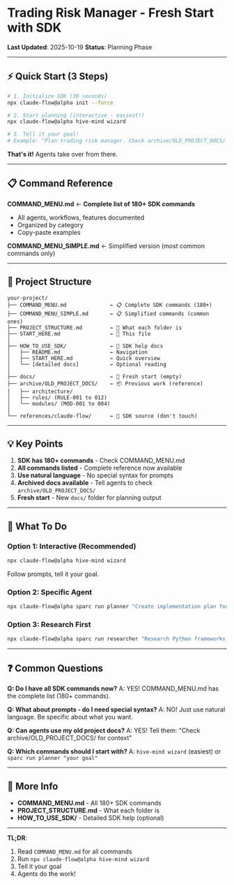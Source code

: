 # Trading Risk Manager - Fresh Start with SDK

**Last Updated**: 2025-10-19
**Status**: Planning Phase

---

## ⚡ Quick Start (3 Steps)

```bash
# 1. Initialize SDK (30 seconds)
npx claude-flow@alpha init --force

# 2. Start planning (interactive - easiest!)
npx claude-flow@alpha hive-mind wizard

# 3. Tell it your goal!
# Example: "Plan trading risk manager. Check archive/OLD_PROJECT_DOCS/ for existing specs."
```

**That's it!** Agents take over from there.

---

## 📋 Command Reference

**COMMAND_MENU.md** ← **Complete list of 180+ SDK commands**
- All agents, workflows, features documented
- Organized by category
- Copy-paste examples

**COMMAND_MENU_SIMPLE.md** ← Simplified version (most common commands only)

---

## 📂 Project Structure

```
your-project/
├── COMMAND_MENU.md              ← 📋 Complete SDK commands (180+)
├── COMMAND_MENU_SIMPLE.md       ← 📋 Simplified commands (common ones)
├── PROJECT_STRUCTURE.md         ← 📂 What each folder is
├── START_HERE.md                ← 🚀 This file
│
├── HOW_TO_USE_SDK/              ← 📖 SDK help docs
│   ├── README.md                ← Navigation
│   ├── START_HERE.md            ← Quick overview
│   └── [detailed docs]          ← Optional reading
│
├── docs/                        ← 📝 Fresh start (empty)
├── archive/OLD_PROJECT_DOCS/    ← 📦 Previous work (reference)
│   ├── architecture/
│   ├── rules/ (RULE-001 to 012)
│   └── modules/ (MOD-001 to 004)
│
└── references/claude-flow/      ← 🔧 SDK source (don't touch)
```

---

## 💡 Key Points

1. **SDK has 180+ commands** - Check COMMAND_MENU.md
2. **All commands listed** - Complete reference now available
3. **Use natural language** - No special syntax for prompts
4. **Archived docs available** - Tell agents to check `archive/OLD_PROJECT_DOCS/`
5. **Fresh start** - New `docs/` folder for planning output

---

## 🎯 What To Do

### Option 1: Interactive (Recommended)
```bash
npx claude-flow@alpha hive-mind wizard
```
Follow prompts, tell it your goal.

### Option 2: Specific Agent
```bash
npx claude-flow@alpha sparc run planner "Create implementation plan for trading risk manager. Reference archive/OLD_PROJECT_DOCS/ for existing specs."
```

### Option 3: Research First
```bash
npx claude-flow@alpha sparc run researcher "Research Python frameworks for real-time event processing"
```

---

## ❓ Common Questions

**Q: Do I have all SDK commands now?**
A: YES! COMMAND_MENU.md has the complete list (180+ commands).

**Q: What about prompts - do I need special syntax?**
A: NO! Just use natural language. Be specific about what you want.

**Q: Can agents use my old project docs?**
A: YES! Tell them: "Check archive/OLD_PROJECT_DOCS/ for context"

**Q: Which commands should I start with?**
A: `hive-mind wizard` (easiest) or `sparc run planner "your goal"`

---

## 📖 More Info

- **COMMAND_MENU.md** - All 180+ SDK commands
- **PROJECT_STRUCTURE.md** - What each folder is
- **HOW_TO_USE_SDK/** - Detailed SDK help (optional)

---

**TL;DR**:
1. Read `COMMAND_MENU.md` for all commands
2. Run `npx claude-flow@alpha hive-mind wizard`
3. Tell it your goal
4. Agents do the work!
